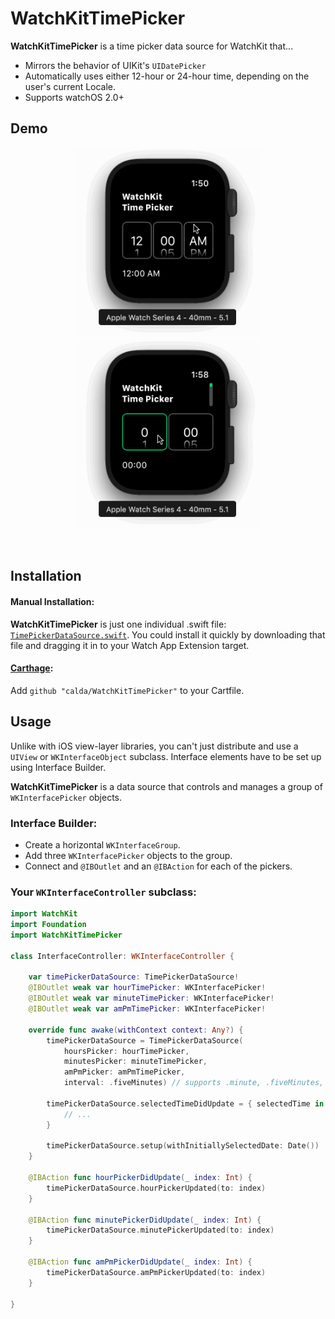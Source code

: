 # WatchKitTimePicker

**WatchKitTimePicker** is a time picker data source for WatchKit that...
 - Mirrors the behavior of UIKit's `UIDatePicker`
 - Automatically uses either 12-hour or 24-hour time, depending on the user's current Locale.
 - Supports watchOS 2.0+
 
## Demo
 
<p align="center">
    <img src="images/watchkit time picker 12hr.gif" width="300px">  <img src="images/watchkit time picker 24hr.gif" width="300px">
</p>

<br>


## Installation

#### Manual Installation:

**WatchKitTimePicker** is just one individual .swift file: [`TimePickerDataSource.swift`](https://github.com/calda/WatchKitTimePicker/blob/master/WatchKitTimePicker/TimePickerDataSource.swift). You could install it quickly by downloading that file and dragging it in to your Watch App Extension target.

#### [Carthage](https://github.com/Carthage/Carthage):

Add `github "calda/WatchKitTimePicker"` to your Cartfile.

## Usage

Unlike with iOS view-layer libraries, you can't just distribute and use a `UIView` or `WKInterfaceObject` subclass. Interface elements have to be set up using Interface Builder.

**WatchKitTimePicker** is a data source that controls and manages a group of `WKInterfacePicker` objects. 

### Interface Builder:

- Create a horizontal `WKInterfaceGroup`.
- Add three `WKInterfacePicker` objects to the group.
- Connect and `@IBOutlet` and an `@IBAction` for each of the pickers.

### Your `WKInterfaceController` subclass:

```Swift
import WatchKit
import Foundation
import WatchKitTimePicker

class InterfaceController: WKInterfaceController {

    var timePickerDataSource: TimePickerDataSource!
    @IBOutlet weak var hourTimePicker: WKInterfacePicker!
    @IBOutlet weak var minuteTimePicker: WKInterfacePicker!
    @IBOutlet weak var amPmTimePicker: WKInterfacePicker!
    
    override func awake(withContext context: Any?) {
        timePickerDataSource = TimePickerDataSource(
            hoursPicker: hourTimePicker,
            minutesPicker: minuteTimePicker,
            amPmPicker: amPmTimePicker,
            interval: .fiveMinutes) // supports .minute, .fiveMinutes, .fifteenMinutes, and .halfHour
        
        timePickerDataSource.selectedTimeDidUpdate = { selectedTime in
            // ...
        }
        
        timePickerDataSource.setup(withInitiallySelectedDate: Date())
    }
    
    @IBAction func hourPickerDidUpdate(_ index: Int) {
        timePickerDataSource.hourPickerUpdated(to: index)
    }
    
    @IBAction func minutePickerDidUpdate(_ index: Int) {
        timePickerDataSource.minutePickerUpdated(to: index)
    }
    
    @IBAction func amPmPickerDidUpdate(_ index: Int) {
        timePickerDataSource.amPmPickerUpdated(to: index)
    }
    
}

```

